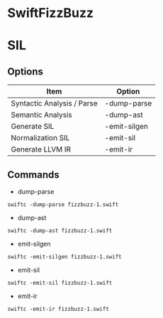 SwiftFizzBuzz
===

# SIL

## Options

| Item | Option |
| --- | --- |
| Syntactic Analysis / Parse | -dump-parse |
| Semantic Analysis | -dump-ast |
| Generate SIL | -emit-silgen |
| Normalization SIL | -emit-sil |
| Generate LLVM IR | -emit-ir |

## Commands

- dump-parse

```shell
swiftc -dump-parse fizzbuzz-1.swift
```

- dump-ast

```shell
swiftc -dump-ast fizzbuzz-1.swift
```

- emit-silgen

```shell
swiftc -emit-silgen fizzbuzz-1.swift
```

- emit-sil 

```shell
swiftc -emit-sil fizzbuzz-1.swift
```

- emit-ir 

```shell
swiftc -emit-ir fizzbuzz-1.swift
```

